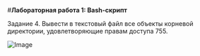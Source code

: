 #**Лабораторная работа 1: Bash-скрипт**

Задание 4. Вывести в текстовый файл все объекты корневой директории, удовлетворяющие правам доступа 755.

![Image](https://github.com/nnrlv/web-apps-dev-sec/lab1/blob/main/result.jpg)